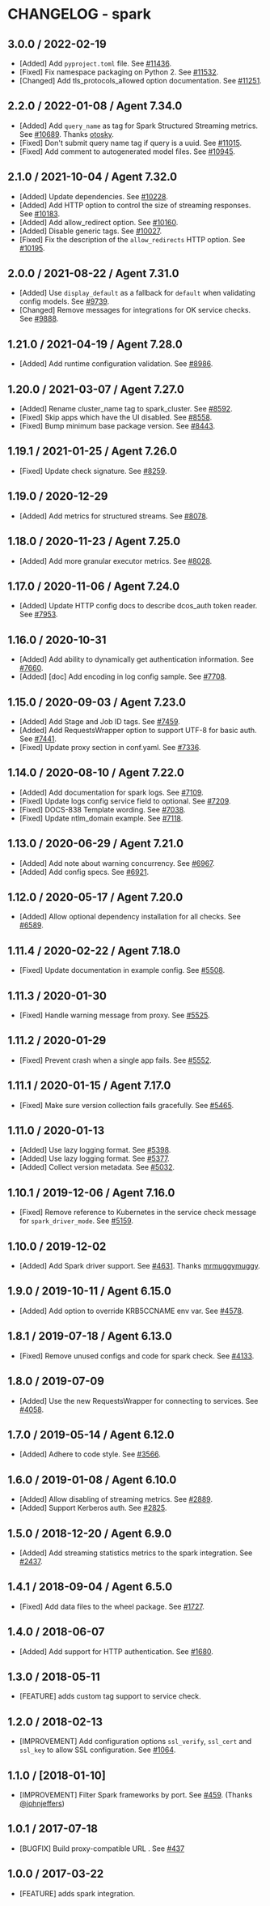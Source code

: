 # CHANGELOG - spark

## 3.0.0 / 2022-02-19

* [Added] Add `pyproject.toml` file. See [#11436](https://github.com/DataDog/integrations-core/pull/11436).
* [Fixed] Fix namespace packaging on Python 2. See [#11532](https://github.com/DataDog/integrations-core/pull/11532).
* [Changed] Add tls_protocols_allowed option documentation. See [#11251](https://github.com/DataDog/integrations-core/pull/11251).

## 2.2.0 / 2022-01-08 / Agent 7.34.0

* [Added] Add `query_name` as tag for Spark Structured Streaming metrics. See [#10689](https://github.com/DataDog/integrations-core/pull/10689). Thanks [otosky](https://github.com/otosky).
* [Fixed] Don't submit query name tag if query is a uuid. See [#11015](https://github.com/DataDog/integrations-core/pull/11015).
* [Fixed] Add comment to autogenerated model files. See [#10945](https://github.com/DataDog/integrations-core/pull/10945).

## 2.1.0 / 2021-10-04 / Agent 7.32.0

* [Added] Update dependencies. See [#10228](https://github.com/DataDog/integrations-core/pull/10228).
* [Added] Add HTTP option to control the size of streaming responses. See [#10183](https://github.com/DataDog/integrations-core/pull/10183).
* [Added] Add allow_redirect option. See [#10160](https://github.com/DataDog/integrations-core/pull/10160).
* [Added] Disable generic tags. See [#10027](https://github.com/DataDog/integrations-core/pull/10027).
* [Fixed] Fix the description of the `allow_redirects` HTTP option. See [#10195](https://github.com/DataDog/integrations-core/pull/10195).

## 2.0.0 / 2021-08-22 / Agent 7.31.0

* [Added] Use `display_default` as a fallback for `default` when validating config models. See [#9739](https://github.com/DataDog/integrations-core/pull/9739).
* [Changed] Remove messages for integrations for OK service checks. See [#9888](https://github.com/DataDog/integrations-core/pull/9888).

## 1.21.0 / 2021-04-19 / Agent 7.28.0

* [Added] Add runtime configuration validation. See [#8986](https://github.com/DataDog/integrations-core/pull/8986).

## 1.20.0 / 2021-03-07 / Agent 7.27.0

* [Added] Rename cluster_name tag to spark_cluster. See [#8592](https://github.com/DataDog/integrations-core/pull/8592).
* [Fixed] Skip apps which have the UI disabled. See [#8558](https://github.com/DataDog/integrations-core/pull/8558).
* [Fixed] Bump minimum base package version. See [#8443](https://github.com/DataDog/integrations-core/pull/8443).

## 1.19.1 / 2021-01-25 / Agent 7.26.0

* [Fixed] Update check signature. See [#8259](https://github.com/DataDog/integrations-core/pull/8259).

## 1.19.0 / 2020-12-29

* [Added] Add metrics for structured streams. See [#8078](https://github.com/DataDog/integrations-core/pull/8078).

## 1.18.0 / 2020-11-23 / Agent 7.25.0

* [Added] Add more granular executor metrics. See [#8028](https://github.com/DataDog/integrations-core/pull/8028).

## 1.17.0 / 2020-11-06 / Agent 7.24.0

* [Added] Update HTTP config docs to describe dcos_auth token reader. See [#7953](https://github.com/DataDog/integrations-core/pull/7953).

## 1.16.0 / 2020-10-31

* [Added] Add ability to dynamically get authentication information. See [#7660](https://github.com/DataDog/integrations-core/pull/7660).
* [Added] [doc] Add encoding in log config sample. See [#7708](https://github.com/DataDog/integrations-core/pull/7708).

## 1.15.0 / 2020-09-03 / Agent 7.23.0

* [Added] Add Stage and Job ID tags. See [#7459](https://github.com/DataDog/integrations-core/pull/7459).
* [Added] Add RequestsWrapper option to support UTF-8 for basic auth. See [#7441](https://github.com/DataDog/integrations-core/pull/7441).
* [Fixed] Update proxy section in conf.yaml. See [#7336](https://github.com/DataDog/integrations-core/pull/7336).

## 1.14.0 / 2020-08-10 / Agent 7.22.0

* [Added] Add documentation for spark logs. See [#7109](https://github.com/DataDog/integrations-core/pull/7109).
* [Fixed] Update logs config service field to optional. See [#7209](https://github.com/DataDog/integrations-core/pull/7209).
* [Fixed] DOCS-838 Template wording. See [#7038](https://github.com/DataDog/integrations-core/pull/7038).
* [Fixed] Update ntlm_domain example. See [#7118](https://github.com/DataDog/integrations-core/pull/7118).

## 1.13.0 / 2020-06-29 / Agent 7.21.0

* [Added] Add note about warning concurrency. See [#6967](https://github.com/DataDog/integrations-core/pull/6967).
* [Added] Add config specs. See [#6921](https://github.com/DataDog/integrations-core/pull/6921).

## 1.12.0 / 2020-05-17 / Agent 7.20.0

* [Added] Allow optional dependency installation for all checks. See [#6589](https://github.com/DataDog/integrations-core/pull/6589).

## 1.11.4 / 2020-02-22 / Agent 7.18.0

* [Fixed] Update documentation in example config. See [#5508](https://github.com/DataDog/integrations-core/pull/5508).

## 1.11.3 / 2020-01-30

* [Fixed] Handle warning message from proxy. See [#5525](https://github.com/DataDog/integrations-core/pull/5525).

## 1.11.2 / 2020-01-29

* [Fixed] Prevent crash when a single app fails. See [#5552](https://github.com/DataDog/integrations-core/pull/5552).

## 1.11.1 / 2020-01-15 / Agent 7.17.0

* [Fixed] Make sure version collection fails gracefully. See [#5465](https://github.com/DataDog/integrations-core/pull/5465).

## 1.11.0 / 2020-01-13

* [Added] Use lazy logging format. See [#5398](https://github.com/DataDog/integrations-core/pull/5398).
* [Added] Use lazy logging format. See [#5377](https://github.com/DataDog/integrations-core/pull/5377).
* [Added] Collect version metadata. See [#5032](https://github.com/DataDog/integrations-core/pull/5032).

## 1.10.1 / 2019-12-06 / Agent 7.16.0

* [Fixed] Remove reference to Kubernetes in the service check message for `spark_driver_mode`. See [#5159](https://github.com/DataDog/integrations-core/pull/5159).

## 1.10.0 / 2019-12-02

* [Added] Add Spark driver support. See [#4631](https://github.com/DataDog/integrations-core/pull/4631). Thanks [mrmuggymuggy](https://github.com/mrmuggymuggy).

## 1.9.0 / 2019-10-11 / Agent 6.15.0

* [Added] Add option to override KRB5CCNAME env var. See [#4578](https://github.com/DataDog/integrations-core/pull/4578).

## 1.8.1 / 2019-07-18 / Agent 6.13.0

* [Fixed] Remove unused configs and code for spark check. See [#4133](https://github.com/DataDog/integrations-core/pull/4133).

## 1.8.0 / 2019-07-09

* [Added] Use the new RequestsWrapper for connecting to services. See [#4058](https://github.com/DataDog/integrations-core/pull/4058).

## 1.7.0 / 2019-05-14 / Agent 6.12.0

* [Added] Adhere to code style. See [#3566](https://github.com/DataDog/integrations-core/pull/3566).

## 1.6.0 / 2019-01-08 / Agent 6.10.0

* [Added] Allow disabling of streaming metrics. See [#2889][1].
* [Added] Support Kerberos auth. See [#2825][2].

## 1.5.0 / 2018-12-20 / Agent 6.9.0

* [Added] Add streaming statistics metrics to the spark integration. See [#2437][3].

## 1.4.1 / 2018-09-04 / Agent 6.5.0

* [Fixed] Add data files to the wheel package. See [#1727][4].

## 1.4.0 / 2018-06-07

* [Added] Add support for HTTP authentication. See [#1680][5].

## 1.3.0 / 2018-05-11

* [FEATURE] adds custom tag support to service check.

## 1.2.0 / 2018-02-13

* [IMPROVEMENT] Add configuration options `ssl_verify`, `ssl_cert` and `ssl_key` to allow SSL configuration. See [#1064][6].

## 1.1.0 / [2018-01-10]

* [IMPROVEMENT] Filter Spark frameworks by port. See [#459][7].  (Thanks [@johnjeffers][8])

## 1.0.1 / 2017-07-18

* [BUGFIX] Build proxy-compatible URL . See [#437][9]

## 1.0.0 / 2017-03-22

* [FEATURE] adds spark integration.

<!--- The following link definition list is generated by PimpMyChangelog --->
[1]: https://github.com/DataDog/integrations-core/pull/2889
[2]: https://github.com/DataDog/integrations-core/pull/2825
[3]: https://github.com/DataDog/integrations-core/pull/2437
[4]: https://github.com/DataDog/integrations-core/pull/1727
[5]: https://github.com/DataDog/integrations-core/pull/1680
[6]: https://github.com/DataDog/integrations-core/pull/1064
[7]: https://github.com/DataDog/integrations-core/pull/459
[8]: https://github.com/johnjeffers
[9]: https://github.com/DataDog/integrations-core/issues/437
